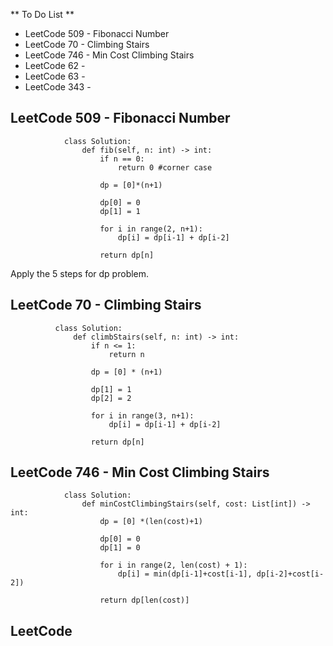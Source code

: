 ** To Do List **
- LeetCode 509 - Fibonacci Number
- LeetCode 70 - Climbing Stairs
- LeetCode 746 - Min Cost Climbing Stairs
- LeetCode 62 -
- LeetCode 63 -
- LeetCode 343 - 

## LeetCode 509 - Fibonacci Number

                class Solution:
                    def fib(self, n: int) -> int:
                        if n == 0:
                            return 0 #corner case
                
                        dp = [0]*(n+1)
                
                        dp[0] = 0
                        dp[1] = 1
                
                        for i in range(2, n+1):
                            dp[i] = dp[i-1] + dp[i-2]
                
                        return dp[n]

Apply the 5 steps for dp problem.

## LeetCode 70 - Climbing Stairs

              class Solution:
                  def climbStairs(self, n: int) -> int:
                      if n <= 1:
                          return n
                      
                      dp = [0] * (n+1)
              
                      dp[1] = 1
                      dp[2] = 2
              
                      for i in range(3, n+1):
                          dp[i] = dp[i-1] + dp[i-2]
              
                      return dp[n]



## LeetCode 746 - Min Cost Climbing Stairs

                class Solution:
                    def minCostClimbingStairs(self, cost: List[int]) -> int:
                        dp = [0] *(len(cost)+1)
                
                        dp[0] = 0
                        dp[1] = 0
                
                        for i in range(2, len(cost) + 1):
                            dp[i] = min(dp[i-1]+cost[i-1], dp[i-2]+cost[i-2])
                
                        return dp[len(cost)]





## LeetCode 









